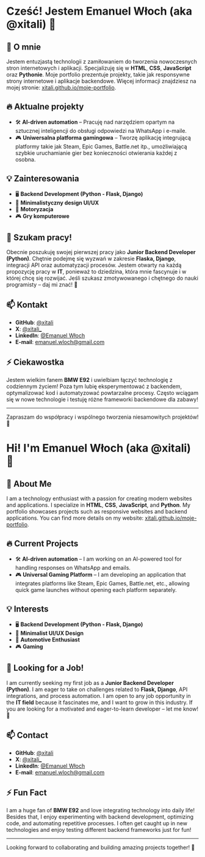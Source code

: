 <!---
xitali/xitali is a ✨ special ✨ repository because its `README.md` (this file) appears on your GitHub profile.
You can click the Preview link to take a look at your changes.
- 👋 Hi, I’m @xitali
- 👀 I’m interested in ...
- 🌱 I’m currently learning ...
- 💞️ I’m looking to collaborate on ...
- 📫 How to reach me ...
- 😄 Pronouns: ...
- ⚡ Fun fact: ...
--->
# Cześć! Jestem Emanuel Włoch (aka @xitali) 👋

## 🚀 O mnie
Jestem entuzjastą technologii z zamiłowaniem do tworzenia nowoczesnych stron internetowych i aplikacji. Specjalizuję się w **HTML**, **CSS**, **JavaScript** oraz **Pythonie**. Moje portfolio prezentuje projekty, takie jak responsywne strony internetowe i aplikacje backendowe. Więcej informacji znajdziesz na mojej stronie: [xitali.github.io/moje-portfolio](https://xitali.github.io/moje-portfolio).

## 🔥 Aktualne projekty
- 🛠 **AI-driven automation** – Pracuję nad narzędziem opartym na sztucznej inteligencji do obsługi odpowiedzi na WhatsApp i e-maile.
- 🎮 **Uniwersalna platforma gamingowa** – Tworzę aplikację integrującą platformy takie jak Steam, Epic Games, Battle.net itp., umożliwiającą szybkie uruchamianie gier bez konieczności otwierania każdej z osobna.

## 💡 Zainteresowania
- 🖥 **Backend Development (Python - Flask, Django)**
- 🎨 **Minimalistyczny design UI/UX**
- 🚗 **Motoryzacja**
- 🎮 **Gry komputerowe**

## 🎯 Szukam pracy!
Obecnie poszukuję swojej pierwszej pracy jako **Junior Backend Developer (Python)**. Chętnie podejmę się wyzwań w zakresie **Flaska, Django**, integracji API oraz automatyzacji procesów. Jestem otwarty na każdą propozycję pracy w **IT**, ponieważ to dziedzina, która mnie fascynuje i w której chcę się rozwijać. Jeśli szukasz zmotywowanego i chętnego do nauki programisty – daj mi znać! 💼

## 📫 Kontakt
- **GitHub**: [@xitali](https://github.com/xitali)
- **X**: [@xitali_](https://x.com/xitali_)
- **LinkedIn**: [@Emanuel Włoch](https://www.linkedin.com/in/emanuelwloch)
- **E-mail**: emanuel.wloch@gmail.com

## ⚡ Ciekawostka
Jestem wielkim fanem **BMW E92** i uwielbiam łączyć technologię z codziennym życiem! Poza tym lubię eksperymentować z backendem, optymalizować kod i automatyzować powtarzalne procesy. Często wciągam się w nowe technologie i testuję różne frameworki backendowe dla zabawy!

---
Zapraszam do współpracy i wspólnego tworzenia niesamowitych projektów! 🚀


# Hi! I'm Emanuel Włoch (aka @xitali) 👋

## 🚀 About Me
I am a technology enthusiast with a passion for creating modern websites and applications. I specialize in **HTML**, **CSS**, **JavaScript**, and **Python**. My portfolio showcases projects such as responsive websites and backend applications. You can find more details on my website: [xitali.github.io/moje-portfolio](https://xitali.github.io/moje-portfolio).

## 🔥 Current Projects
- 🛠 **AI-driven automation** – I am working on an AI-powered tool for handling responses on WhatsApp and emails.
- 🎮 **Universal Gaming Platform** – I am developing an application that integrates platforms like Steam, Epic Games, Battle.net, etc., allowing quick game launches without opening each platform separately.

## 💡 Interests
- 🖥 **Backend Development (Python - Flask, Django)**
- 🎨 **Minimalist UI/UX Design**
- 🚗 **Automotive Enthusiast**
- 🎮 **Gaming**

## 🎯 Looking for a Job!
I am currently seeking my first job as a **Junior Backend Developer (Python)**. I am eager to take on challenges related to **Flask, Django**, API integrations, and process automation. I am open to any job opportunity in the **IT field** because it fascinates me, and I want to grow in this industry. If you are looking for a motivated and eager-to-learn developer – let me know! 💼

## 📫 Contact
- **GitHub**: [@xitali](https://github.com/xitali)
- **X**: [@xitali_](https://x.com/xitali_)
- **LinkedIn**: [@Emanuel Włoch](https://www.linkedin.com/in/emanuelwloch)
- **E-mail**: emanuel.wloch@gmail.com

## ⚡ Fun Fact
I am a huge fan of **BMW E92** and love integrating technology into daily life! Besides that, I enjoy experimenting with backend development, optimizing code, and automating repetitive processes. I often get caught up in new technologies and enjoy testing different backend frameworks just for fun!

---
Looking forward to collaborating and building amazing projects together! 🚀
